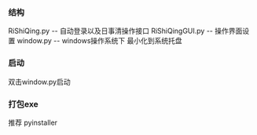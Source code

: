 ### 结构
RiShiQing.py -- 自动登录以及日事清操作接口
RiShiQingGUI.py -- 操作界面设置
window.py -- windows操作系统下 最小化到系统托盘

### 启动
双击window.py启动

### 打包exe
推荐 pyinstaller
